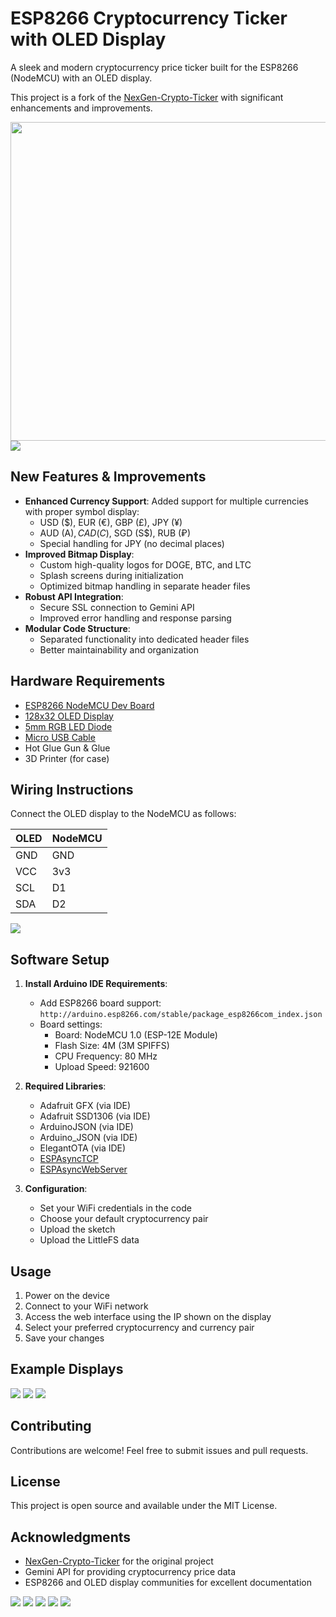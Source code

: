 # ESP8266 Cryptocurrency Ticker with OLED Display

A sleek and modern cryptocurrency price ticker built for the ESP8266 (NodeMCU) with an OLED display.

This project is a fork of the [NexGen-Crypto-Ticker](https://github.com/NexGen-Digital-Solutions/NexGen-Crypto-Ticker) with significant enhancements and improvements.

<img src="https://github.com/NexGen-Digital-Solutions/NexGen-Crypto-Ticker/blob/main/images/ToTheMoon-With-ShibeLid.jpg?raw=true" width="510"/>
<img src="https://github.com/NexGen-Digital-Solutions/NexGen-Crypto-Ticker/blob/main/images/ScreenRecording.gif?raw=true" />

## New Features & Improvements

- **Enhanced Currency Support**: Added support for multiple currencies with proper symbol display:
  - USD ($), EUR (€), GBP (£), JPY (¥)
  - AUD (A$), CAD (C$), SGD (S$), RUB (₽)
  - Special handling for JPY (no decimal places)
- **Improved Bitmap Display**:
  - Custom high-quality logos for DOGE, BTC, and LTC
  - Splash screens during initialization
  - Optimized bitmap handling in separate header files
- **Robust API Integration**:
  - Secure SSL connection to Gemini API
  - Improved error handling and response parsing
- **Modular Code Structure**:
  - Separated functionality into dedicated header files
  - Better maintainability and organization

## Hardware Requirements

- [ESP8266 NodeMCU Dev Board](https://www.amazon.com/gp/product/B081CSJV2V/)
- [128x32 OLED Display](https://www.amazon.com/gp/product/B08L7QW7SR/)
- [5mm RGB LED Diode](https://www.amazon.com/gp/product/B01C3ZZT8W/)
- [Micro USB Cable](https://www.amazon.com/gp/product/B072J1BSV6/)
- Hot Glue Gun & Glue
- 3D Printer (for case)

## Wiring Instructions

Connect the OLED display to the NodeMCU as follows:

|OLED|NodeMCU|
|--|--|
|GND|GND|
|VCC|3v3|
|SCL|D1|
|SDA|D2|

<img src="https://github.com/NexGen-Digital-Solutions/NexGen-Crypto-Ticker/blob/main/images/WiringSchematic.png?raw=true" />

## Software Setup

1. **Install Arduino IDE Requirements**:
   - Add ESP8266 board support: `http://arduino.esp8266.com/stable/package_esp8266com_index.json`
   - Board settings:
     - Board: NodeMCU 1.0 (ESP-12E Module)
     - Flash Size: 4M (3M SPIFFS)
     - CPU Frequency: 80 MHz
     - Upload Speed: 921600

2. **Required Libraries**:
   - Adafruit GFX (via IDE)
   - Adafruit SSD1306 (via IDE)
   - ArduinoJSON (via IDE)
   - Arduino_JSON (via IDE)
   - ElegantOTA (via IDE)
   - [ESPAsyncTCP](https://github.com/me-no-dev/ESPAsyncTCP)
   - [ESPAsyncWebServer](https://github.com/me-no-dev/ESPAsyncWebServer)

3. **Configuration**:
   - Set your WiFi credentials in the code
   - Choose your default cryptocurrency pair
   - Upload the sketch
   - Upload the LittleFS data

## Usage

1. Power on the device
2. Connect to your WiFi network
3. Access the web interface using the IP shown on the display
4. Select your preferred cryptocurrency and currency pair
5. Save your changes

## Example Displays

<img src="https://github.com/NexGen-Digital-Solutions/NexGen-Crypto-Ticker/blob/main/images/BTCUSD.jpg?raw=true" />
<img src="https://github.com/NexGen-Digital-Solutions/NexGen-Crypto-Ticker/blob/main/images/DOGEUSD.jpg?raw=true" />
<img src="https://github.com/NexGen-Digital-Solutions/NexGen-Crypto-Ticker/blob/main/images/LTCUSD.jpg?raw=true" />

## Contributing

Contributions are welcome! Feel free to submit issues and pull requests.

## License

This project is open source and available under the MIT License.

## Acknowledgments

- [NexGen-Crypto-Ticker](https://github.com/NexGen-Digital-Solutions/NexGen-Crypto-Ticker) for the original project
- Gemini API for providing cryptocurrency price data
- ESP8266 and OLED display communities for excellent documentation 

<img src="https://github.com/NexGen-Digital-Solutions/NexGen-Crypto-Ticker/blob/main/images/WebInterfaceScreenshot.png?raw=true" />
<img src="https://github.com/NexGen-Digital-Solutions/NexGen-Crypto-Ticker/blob/main/images/BTCUSD.jpg?raw=true" />
<img src="https://github.com/NexGen-Digital-Solutions/NexGen-Crypto-Ticker/blob/main/images/DOGEUSD.jpg?raw=true" />
<img src="https://github.com/NexGen-Digital-Solutions/NexGen-Crypto-Ticker/blob/main/images/ETHUSD.jpg?raw=true" />
<img src="https://github.com/NexGen-Digital-Solutions/NexGen-Crypto-Ticker/blob/main/images/LTCUSD.jpg?raw=true" />

